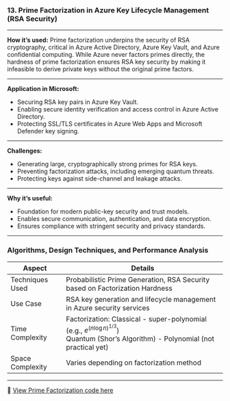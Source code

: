 

###  **13. Prime Factorization in Azure Key Lifecycle Management (RSA Security)**

---

**How it’s used:**
Prime factorization underpins the security of RSA cryptography, critical in Azure Active Directory, Azure Key Vault, and Azure confidential computing. While Azure never factors primes directly, the hardness of prime factorization ensures RSA key security by making it infeasible to derive private keys without the original prime factors.

---

**Application in Microsoft:**

* Securing RSA key pairs in Azure Key Vault.
* Enabling secure identity verification and access control in Azure Active Directory.
* Protecting SSL/TLS certificates in Azure Web Apps and Microsoft Defender key signing.

---

**Challenges:**

* Generating large, cryptographically strong primes for RSA keys.
* Preventing factorization attacks, including emerging quantum threats.
* Protecting keys against side-channel and leakage attacks.

---

**Why it’s useful:**

* Foundation for modern public-key security and trust models.
* Enables secure communication, authentication, and data encryption.
* Ensures compliance with stringent security and privacy standards.

---

###  Algorithms, Design Techniques, and Performance Analysis

| Aspect           | Details                                                                                                                                   |
| ---------------- | ----------------------------------------------------------------------------------------------------------------------------------------- |
| Techniques Used  | Probabilistic Prime Generation, RSA Security based on Factorization Hardness                                                              |
| Use Case         | RSA key generation and lifecycle management in Azure security services                                                                    |
| Time Complexity  | Factorization: Classical - super-polynomial (e.g., $e^{(n \log n)^{1/3}}$)<br>Quantum (Shor’s Algorithm) - Polynomial (not practical yet) |
| Space Complexity | Varies depending on factorization method                                                                                                  |

---

🔗 [View Prime Factorization code here](https://github.com/Sindhuhurakadli/sindhu_portfolio.io/blob/main/codes/primefactor.cpp)
